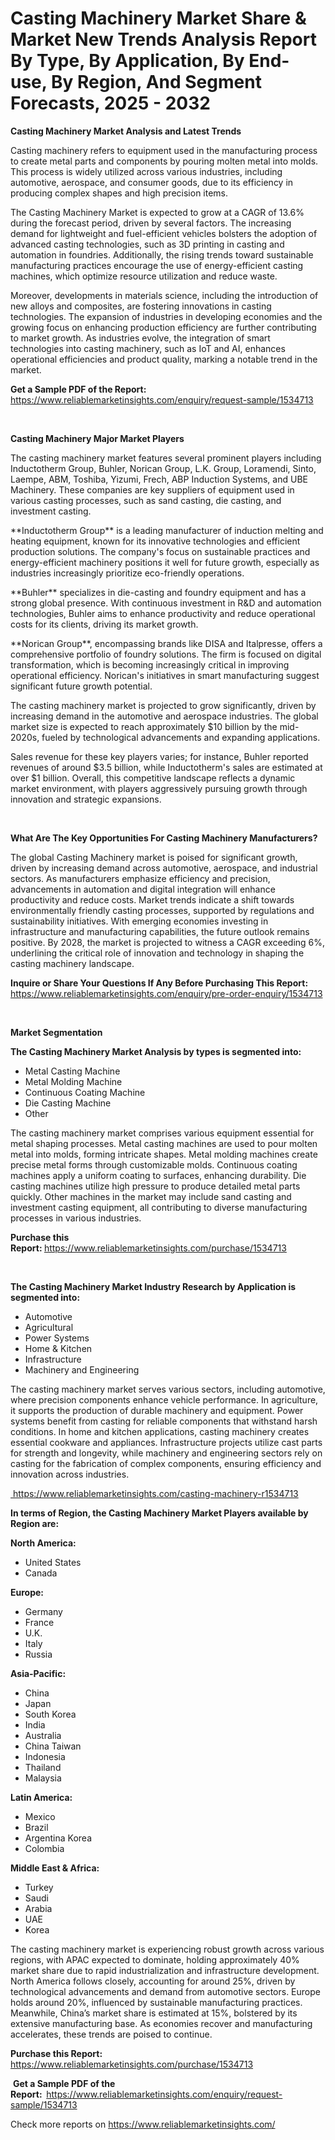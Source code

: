 <p><h1>Casting Machinery Market Share & Market New Trends Analysis Report By Type, By Application, By End-use, By Region, And Segment Forecasts, 2025 - 2032</h1></p><p><strong>Casting Machinery Market Analysis and Latest Trends</strong></p>
<p><p>Casting machinery refers to equipment used in the manufacturing process to create metal parts and components by pouring molten metal into molds. This process is widely utilized across various industries, including automotive, aerospace, and consumer goods, due to its efficiency in producing complex shapes and high precision items.</p><p>The Casting Machinery Market is expected to grow at a CAGR of 13.6% during the forecast period, driven by several factors. The increasing demand for lightweight and fuel-efficient vehicles bolsters the adoption of advanced casting technologies, such as 3D printing in casting and automation in foundries. Additionally, the rising trends toward sustainable manufacturing practices encourage the use of energy-efficient casting machines, which optimize resource utilization and reduce waste.</p><p>Moreover, developments in materials science, including the introduction of new alloys and composites, are fostering innovations in casting technologies. The expansion of industries in developing economies and the growing focus on enhancing production efficiency are further contributing to market growth. As industries evolve, the integration of smart technologies into casting machinery, such as IoT and AI, enhances operational efficiencies and product quality, marking a notable trend in the market.</p></p>
<p><strong>Get a Sample PDF of the Report:&nbsp;</strong> <a href="https://www.reliablemarketinsights.com/enquiry/request-sample/1534713?utm_campaign=2252&utm_medium=2&utm_source=Github&utm_content=ia&utm_term=08042025&utm_id=casting-machinery">https://www.reliablemarketinsights.com/enquiry/request-sample/1534713</a></p>
<p>&nbsp;</p>
<p><strong>Casting Machinery Major Market Players</strong></p>
<p><p>The casting machinery market features several prominent players including Inductotherm Group, Buhler, Norican Group, L.K. Group, Loramendi, Sinto, Laempe, ABM, Toshiba, Yizumi, Frech, ABP Induction Systems, and UBE Machinery. These companies are key suppliers of equipment used in various casting processes, such as sand casting, die casting, and investment casting.</p><p>**Inductotherm Group** is a leading manufacturer of induction melting and heating equipment, known for its innovative technologies and efficient production solutions. The company's focus on sustainable practices and energy-efficient machinery positions it well for future growth, especially as industries increasingly prioritize eco-friendly operations.</p><p>**Buhler** specializes in die-casting and foundry equipment and has a strong global presence. With continuous investment in R&D and automation technologies, Buhler aims to enhance productivity and reduce operational costs for its clients, driving its market growth. </p><p>**Norican Group**, encompassing brands like DISA and Italpresse, offers a comprehensive portfolio of foundry solutions. The firm is focused on digital transformation, which is becoming increasingly critical in improving operational efficiency. Norican's initiatives in smart manufacturing suggest significant future growth potential.</p><p>The casting machinery market is projected to grow significantly, driven by increasing demand in the automotive and aerospace industries. The global market size is expected to reach approximately $10 billion by the mid-2020s, fueled by technological advancements and expanding applications.</p><p>Sales revenue for these key players varies; for instance, Buhler reported revenues of around $3.5 billion, while Inductotherm's sales are estimated at over $1 billion. Overall, this competitive landscape reflects a dynamic market environment, with players aggressively pursuing growth through innovation and strategic expansions.</p></p>
<p>&nbsp;</p>
<p><strong>What Are The Key Opportunities For Casting Machinery Manufacturers?</strong></p>
<p><p>The global Casting Machinery market is poised for significant growth, driven by increasing demand across automotive, aerospace, and industrial sectors. As manufacturers emphasize efficiency and precision, advancements in automation and digital integration will enhance productivity and reduce costs. Market trends indicate a shift towards environmentally friendly casting processes, supported by regulations and sustainability initiatives. With emerging economies investing in infrastructure and manufacturing capabilities, the future outlook remains positive. By 2028, the market is projected to witness a CAGR exceeding 6%, underlining the critical role of innovation and technology in shaping the casting machinery landscape.</p></p>
<p><strong>Inquire or Share Your Questions If Any Before Purchasing This Report:</strong> <a href="https://www.reliablemarketinsights.com/enquiry/pre-order-enquiry/1534713?utm_campaign=2252&utm_medium=2&utm_source=Github&utm_content=ia&utm_term=08042025&utm_id=casting-machinery">https://www.reliablemarketinsights.com/enquiry/pre-order-enquiry/1534713</a></p>
<p>&nbsp;</p>
<p><strong>Market Segmentation</strong></p>
<p><strong>The Casting Machinery Market Analysis by types is segmented into:</strong></p>
<p><ul><li>Metal Casting Machine</li><li>Metal Molding Machine</li><li>Continuous Coating Machine</li><li>Die Casting Machine</li><li>Other</li></ul></p>
<p><p>The casting machinery market comprises various equipment essential for metal shaping processes. Metal casting machines are used to pour molten metal into molds, forming intricate shapes. Metal molding machines create precise metal forms through customizable molds. Continuous coating machines apply a uniform coating to surfaces, enhancing durability. Die casting machines utilize high pressure to produce detailed metal parts quickly. Other machines in the market may include sand casting and investment casting equipment, all contributing to diverse manufacturing processes in various industries.</p></p>
<p><strong>Purchase this Report:&nbsp;</strong><a href="https://www.reliablemarketinsights.com/purchase/1534713?utm_campaign=2252&utm_medium=2&utm_source=Github&utm_content=ia&utm_term=08042025&utm_id=casting-machinery">https://www.reliablemarketinsights.com/purchase/1534713</a></p>
<p>&nbsp;</p>
<p><strong>The Casting Machinery Market Industry Research by Application is segmented into:</strong></p>
<p><ul><li>Automotive</li><li>Agricultural</li><li>Power Systems</li><li>Home & Kitchen</li><li>Infrastructure</li><li>Machinery and Engineering</li></ul></p>
<p><p>The casting machinery market serves various sectors, including automotive, where precision components enhance vehicle performance. In agriculture, it supports the production of durable machinery and equipment. Power systems benefit from casting for reliable components that withstand harsh conditions. In home and kitchen applications, casting machinery creates essential cookware and appliances. Infrastructure projects utilize cast parts for strength and longevity, while machinery and engineering sectors rely on casting for the fabrication of complex components, ensuring efficiency and innovation across industries.</p></p>
<p><a href="https://www.reliablemarketinsights.com/casting-machinery-r1534713?utm_campaign=2252&utm_medium=2&utm_source=Github&utm_content=ia&utm_term=08042025&utm_id=casting-machinery">&nbsp;https://www.reliablemarketinsights.com/casting-machinery-r1534713</a></p>
<p><strong>In terms of Region, the Casting Machinery Market Players available by Region are:</strong></p>
<p>
    <p> <strong> North America: </strong>
        <ul>
            <li>United States</li>
            <li>Canada</li>
        </ul>
        </p> 
    <p> <strong> Europe: </strong>
        <ul>
            <li>Germany</li>
            <li>France</li>
            <li>U.K.</li>
            <li>Italy</li>
            <li>Russia</li>
        </ul>
        </p> 
    <p> <strong> Asia-Pacific: </strong>
        <ul>
            <li>China</li>
            <li>Japan</li>
            <li>South Korea</li>
            <li>India</li>
            <li>Australia</li>
            <li>China Taiwan</li>
            <li>Indonesia</li>
            <li>Thailand</li>
            <li>Malaysia</li>
        </ul>
        </p> 
    <p> <strong> Latin America: </strong>
        <ul>
            <li>Mexico</li>
            <li>Brazil</li>
            <li>Argentina Korea</li>
            <li>Colombia</li>
        </ul>
        </p> 
    <p> <strong> Middle East & Africa: </strong>
        <ul>
            <li>Turkey</li>
            <li>Saudi</li>
            <li>Arabia</li>
            <li>UAE</li>
            <li>Korea</li>
        </ul>
    </p>
    </p>
<p><p>The casting machinery market is experiencing robust growth across various regions, with APAC expected to dominate, holding approximately 40% market share due to rapid industrialization and infrastructure development. North America follows closely, accounting for around 25%, driven by technological advancements and demand from automotive sectors. Europe holds around 20%, influenced by sustainable manufacturing practices. Meanwhile, China’s market share is estimated at 15%, bolstered by its extensive manufacturing base. As economies recover and manufacturing accelerates, these trends are poised to continue.</p></p>
<p><strong>Purchase this Report: </strong><a href="https://www.reliablemarketinsights.com/purchase/1534713?utm_campaign=2252&utm_medium=2&utm_source=Github&utm_content=ia&utm_term=08042025&utm_id=casting-machinery">https://www.reliablemarketinsights.com/purchase/1534713</a></p>
<p>&nbsp;<strong>Get a Sample PDF of the Report:&nbsp;&nbsp;</strong><a href="https://www.reliablemarketinsights.com/enquiry/request-sample/1534713?utm_campaign=2252&utm_medium=2&utm_source=Github&utm_content=ia&utm_term=08042025&utm_id=casting-machinery">https://www.reliablemarketinsights.com/enquiry/request-sample/1534713</a></p>
<p><strong></strong></p>
<p>Check more reports on <a href="https://www.reliablemarketinsights.com/?utm_campaign=2252&utm_medium=2&utm_source=Github&utm_content=ia&utm_term=08042025&utm_id=casting-machinery">https://www.reliablemarketinsights.com/</a></p>